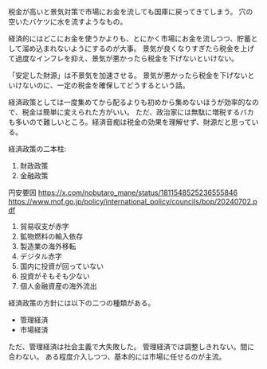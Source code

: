 税金が高いと景気対策で市場にお金を流しても国庫に戻ってきてしまう。
穴の空いたバケツに水を流すようなもの。

経済的にはどこにお金を使うかよりも、とにかく市場にお金を流しつつ、貯蓄として溜め込まれないようにするのが大事。
景気が良くなりすぎたら税金を上げて過度なインフレを抑え、景気が悪かったら税金を下げないといけない。

「安定した財源」は不景気を加速させる。
景気が悪かったら税金を下げないといけないのに、一定の税金を確保してどうするという話。

経済政策としては一度集めてから配るよりも初めから集めないほうが効率的なので、税金は簡単に変えられた方がいい。
ただ、政治家には無駄に増税するバカも多いので難しいところ。経済音痴は税金の効果を理解せず、財源だと思っている。

経済政策の二本柱:

1. 財政政策
2. 金融政策

円安要因
https://x.com/nobutaro_mane/status/1811548525236555846
https://www.mof.go.jp/policy/international_policy/councils/bop/20240702.pdf

1. 貿易収支が赤字
2. 鉱物燃料の輸入依存
3. 製造業の海外移転
4. デジタル赤字
5. 国内に投資が回っていない
6. 投資がそもそも少ない
7. 個人金融資産の海外流出

経済政策の方針には以下の二つの種類がある。

- 管理経済
- 市場経済

ただ、管理経済は社会主義で大失敗した。
管理経済では調整しきれない。間に合わない。
ある程度介入しつつ、基本的には市場に任せるのが主流。
